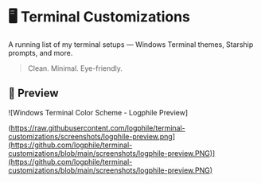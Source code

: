 # 🖥️ Terminal Customizations

A running list of my terminal setups — Windows Terminal themes, Starship prompts, and more.

> Clean. Minimal. Eye-friendly.

## 📸 Preview  
![Windows Terminal Color Scheme - Logphile Preview]

(https://raw.githubusercontent.com/logphile/terminal-customizations/screenshots/logphile-preview.png](https://github.com/logphile/terminal-customizations/blob/main/screenshots/logphile-preview.PNG)](https://github.com/logphile/terminal-customizations/blob/main/screenshots/logphile-preview.PNG)

